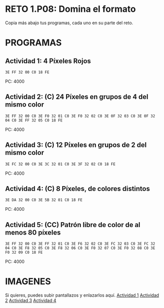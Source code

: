 # RETO 1.P08: Domina el formato
Copia más abajo tus programas, cada uno en su parte del reto.

# PROGRAMAS

## Actividad 1: 4 Píxeles Rojos
```
3E FF 32 00 C0 18 FE
```
PC: 4000

## Actividad 2: (C) 24 Píxeles en grupos de 4 del mismo color
```
3E FF 32 00 C0 3E F0 32 01 C0 3E F0 32 02 C0 3E 0F 32 03 C0 3E 0F 32 04 C0 3E FF 32 05 C0 18 FE
```
PC: 4000

## Actividad 3: (C) 12 Píxeles en grupos de 2 del mismo color
```
3E FC 32 00 C0 3E 3C 32 01 C0 3E 3F 32 02 C0 18 FE 
```
PC: 4000

## Actividad 4: (C) 8 Píxeles, de colores distintos
```
3E DA 32 00 C0 3E 5B 32 01 C0 18 FE
```
PC: 4000
## Actividad 5: (CC) Patrón libre de color de al menos 80 píxeles
```
3E FF 32 00 C0 3E FF 32 01 C0 3E F6 32 02 C0 3E FC 32 03 C0 3E FC 32 04 C0 3E F8 32 05 C0 3E F8 32 06 C0 3E F0 32 07 C0 3E F0 32 08 C0 3E F0 32 09 C0 18 FE

```
PC: 4000

# IMAGENES
Si quieres, puedes subir pantallazos y enlazarlos aquí.
[Actividad 1](/RETO80.jpg)
[Actividad 2](/RETO81.jpg)
[Actividad 3](/RETO82.jpg)
[Actividad 4](/RETO83.jpg)

